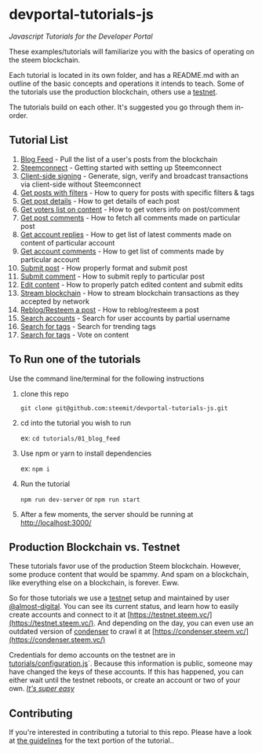 # devportal-tutorials-js

_Javascript Tutorials for the Developer Portal_

These examples/tutorials will familiarize you with the basics of operating on the steem blockchain.

Each tutorial is located in its own folder, and has a README.md with an outline of the basic concepts
and operations it intends to teach. Some of the tutorials use the production blockchain, others use a [testnet](#Production-Blockchain-vs.-Testnet).

The tutorials build on each other. It's suggested you go through them in-order.

## Tutorial List

1.  [Blog Feed](tutorials/01_blog_feed) - Pull the list of a user's posts from the blockchain
1.  [Steemconnect](tutorials/02_steemconnect) - Getting started with setting up Steemconnect
1.  [Client-side signing](tutorials/03_client_signing) - Generate, sign, verify and broadcast transactions via client-side without Steemconnect
1.  [Get posts with filters](tutorials/04_get_posts) - How to query for posts with specific filters & tags
1.  [Get post details](tutorials/05_get_post_details) - How to get details of each post
1.  [Get voters list on content](tutorials/06_get_voters_list_on_post) - How to get voters info on post/comment
1.  [Get post comments](tutorials/07_get_post_comments) - How to fetch all comments made on particular post
1.  [Get account replies](tutorials/08_get_account_replies) - How to get list of latest comments made on content of particular account
1.  [Get account comments](tutorials/09_get_account_comments) - How to get list of comments made by particular account
1.  [Submit post](tutorials/10_submit_post) - How properly format and submit post
1.  [Submit comment](tutorials/11_submit_comment_reply) - How to submit reply to particular post
1.  [Edit content](tutorials/12_edit_content_patching) - How to properly patch edited content and submit edits
1.  [Stream blockchain](tutorials/13_stream_blockchain_transactions) - How to stream blockchain transactions as they accepted by network
1.  [Reblog/Resteem a post](tutorials/14_reblogging_post) - How to reblog/resteem a post
1.  [Search accounts](tutorials/15_search_accounts) - Search for user accounts by partial username
1.  [Search for tags](tutorials/16_search_tags) - Search for trending tags
1.  [Search for tags](tutorials/17_vote_on_content) - Vote on content

## To Run one of the tutorials

Use the command line/terminal for the following instructions

1.  clone this repo

    `git clone git@github.com:steemit/devportal-tutorials-js.git`

1.  cd into the tutorial you wish to run

    ex: `cd tutorials/01_blog_feed`

1.  Use npm or yarn to install dependencies

    ex: `npm i`

1.  Run the tutorial

    `npm run dev-server` or `npm run start`

1.  After a few moments, the server should be running at
    [http://localhost:3000/](http://localhost:3000/)

## Production Blockchain vs. Testnet

These tutorials favor use of the production Steem blockchain. However, some produce content that would be spammy. And
spam on a blockchain, like everything else on a blockchain, is forever. Eww.

So for those tutorials we use a [testnet](https://testnet.steem.vc/) setup and maintained by user
[@almost-digital](https://steemit.com/@almost-digital). You can see its current status, and learn how to easily create
accounts and connect to it at [https://testnet.steem.vc/](https://testnet.steem.vc/). And depending on the day, you can
even use an outdated version of [condenser](https://github.com/steemit/condenser) to crawl it at
[https://condenser.steem.vc/](https://condenser.steem.vc/)

Credentials for demo accounts on the testnet are in [tutorials/configuration.js](tutorials/configuration.js)`.
Because this information is public, someone may have changed the keys of these accounts. If this has happened,
you can either wait until the testnet reboots, or create an account or two of your own.
_[It's super easy](https://testnet.steem.vc/#account-creation)_

## Contributing

If you're interested in contributing a tutorial to this repo. Please have a look at
[the guidelines](./tutorials/tutorial_structure.md) for the text portion of the tutorial..

